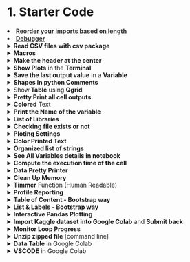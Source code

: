 <h1 id="1startercode">1. Starter Code</h1>

<div style='width:1000px;margin:auto;'>


<li><a href="https://www.browserling.com/tools/line-length-sort"><b><span style='color:#333'>Reorder your imports based on length</span></b></a> </li>
<li><a href="./1_starter//21_debugging.html"><b><span style='color:#333'>Debugger</span></b></a> </li>


<details><summary> <b>Read CSV files with csv package</b> </summary>
<pre><code>import csv

##### Load data.
def load_data(filepath, skip_already_labeled=False):
    # CSV format: [ID, TEXT, LABEL, SAMPLING_STRATEGY, CONFIDENCE]
    with open(filepath, 'r') as csvfile:
        data = []
        reader = csv.reader(csvfile)
        for row in reader:
            if skip_already_labeled and row[0] in already_labeled: continue

            if len(row) < 3: row.append("") # Add empty col for LABEL to add later.
            if len(row) < 4: row.append("") # Add empty col for SAMPLING_STRATEGY to add later.
            if len(row) < 5: row.append(0)  # Add empty col for CONFIDENCE to add later.

            data.append(row)
            label = str(row[2])
            if row[2] != "":
                textid = row[0]
                already_labeled[textid] = label

    csvfile.close()
    return data

##### Append rows to existing csv file.
def append_data(filepath, data):
    with open(filepath, "a", errors="replace") as csvfile:
        writer = csv.writer(csvfile)
        writer.writerows(data)
    csvfile.close()
    
####### Overwrite the existing csv file.
def write_data(filepath, data):
    with open(filepath, "w", errors="replace") as csvfile:
        writer = csv.writer(csvfile)
        writer.writerows(data)
    csvfile.close()
</code></pre>
</details>

<details><summary> <b>Macros</b> </summary><p>
<ul>
<li><a href="./1_starter/Macros.html#Macros"><b><span style='color:#333'>How to build a macro</span></b></a> </li>
</ul>

<details><summary> <b>__basic</b> </summary><p><pre><code class="python language-python"># Version 1.4
import numpy as np
import pandas as pd
import seaborn as sns
from tqdm import tqdm
from termcolor import colored
import os
import gc
import sys
import pdb


import warnings
warnings.filterwarnings('ignore')

import matplotlib.pyplot as plt

%matplotlib inline
%precision 4

tqdm.pandas(tqdm())

pd.set_option('display.max_columns', None)
pd.set_option('display.float_format', lambda x: '{:.4f}'.format(x)) #Limiting floats output to 3 decimal points

plt.style.use('fivethirtyeight')
sns.set_style('white')

print('Basic libraries have been loaded!')
</code></pre>
</p></details>

<details><summary> <b>__basic_funcs</b> </summary><p><pre><code class="python language-python">import inspect

############### Show colored text #############


def bg(value, type='num', color='blue'):
    value = str('{:,}'.format(value)) if type == 'num' else str(value)
    return colored(' ' + value + ' ', color, attrs=['reverse', 'blink'])


############ Print the variable name ##############
# Credits: https://stackoverflow.com/questions/18425225/getting-the-name-of-a-variable-as-a-string

def var2str(var):
    """
    Gets the name of var. Does it from the out most frame inner-wards.
    :param var: variable to get name from.
    :return: string
    """
    for fi in reversed(inspect.stack()):
        names = [var_name for var_name, var_val in fi.frame.f_locals.items() if var_val is var]
        if len(names) &gt; 0:
            return names[0]


def shape(*args):
    for df in args:
        if len(df.shape) &lt;= 1:
            print(f'~&gt; {colored(var2str(df), attrs=["blink"]):{15}} has {bg(np.array(df)[..., None].shape[0]):&lt;{27}} rows, and {bg(np.array(df)[..., None].shape[1]):&lt;{22}} columns.')
        else:
            print(f'~&gt; {colored(var2str(df), attrs=["blink"]):{15}} has {bg(df.shape[0]):&lt;{27}} rows, and {bg(df.shape[1]):&lt;{22}} columns.')


############### Summary Table #####################
from scipy import stats

# Summary dataframe

def summary(df, sort_col=0):
    summary = pd.DataFrame({'dtypes': df.dtypes}).reset_index()
    summary.columns = ['Name', 'dtypes']
    summary['Missing'] = df.isnull().sum().values
    summary['M_Percent'] = round(100 * summary['Missing'] / df.shape[0], 2)
    summary['Uniques'] = df.nunique().values
    summary['First Value'] = df.loc[0].values
    summary['Second Value'] = df.loc[1].values
    summary['Third Value'] = df.loc[2].values

    summary = summary.sort_values(by=[sort_col], ascending=False) if sort_col else summary

    # Print some smmaries.
    print(f'~&gt; Dataframe has {bg(df.shape[0])} Rows, and {bg(df.shape[1])} Columns.')
    print(f'~&gt; Dataframe has {bg(summary[summary["Missing"] &gt; 0].shape[0], color="red")} Columns have [Missing] Values.')
    print('---' * 20)
    for type_name in np.unique(df.dtypes):
        print(f'~&gt; There are {bg(df.select_dtypes(type_name).shape[1])}\t Columns that have [Type] = {bg(type_name, "s", "green")}')

    print('---'*20)
    return summary.style.background_gradient(cmap='summer_r')


def reduce_mem_usage(df):
    start_mem = df.memory_usage().sum() / 1024**3
    print('~&gt; Memory usage of dataframe is {:.3f} GB'.format(start_mem))

    for col in df.columns:
        col_type = df[col].dtype
        if col_type != object:
            c_min = df[col].min()
            c_max = df[col].max()

            if str(col_type)[:3] == 'int' or (float(df[col][0]).is_integer() and np.isfinite(df[col]).sum() == df.shape[0]):
                if len(df[col].unique()) &lt;= 2:
                    df[col] = df[col].astype(np.bool)
                elif c_min &gt; np.iinfo(np.int8).min and c_max &lt; np.iinfo(np.int8).max:
                    df[col] = df[col].astype(np.int8)
                elif c_min &gt; np.iinfo(np.uint8).min and c_max &lt; np.iinfo(np.uint8).max:
                    df[col] = df[col].astype(np.uint8)
                elif c_min &gt; np.iinfo(np.int16).min and c_max &lt; np.iinfo(np.int16).max:
                    df[col] = df[col].astype(np.int16)
                elif c_min &gt; np.iinfo(np.uint16).min and c_max &lt; np.iinfo(np.uint16).max:
                    df[col] = df[col].astype(np.uint16)
                elif c_min &gt; np.iinfo(np.int32).min and c_max &lt; np.iinfo(np.int32).max:
                    df[col] = df[col].astype(np.int32)
                elif c_min &gt; np.iinfo(np.uint32).min and c_max &lt; np.iinfo(np.uint32).max:
                    df[col] = df[col].astype(np.uint32)
                elif c_min &gt; np.iinfo(np.int64).min and c_max &lt; np.iinfo(np.int64).max:
                    df[col] = df[col].astype(np.int64)
                elif c_min &gt; np.iinfo(np.uint64).min and c_max &lt; np.iinfo(np.uint64).max:
                    df[col] = df[col].astype(np.uint64)
            else:
                if c_min &gt; np.finfo(np.float16).min and c_max &lt; np.finfo(np.float16).max:
                    df[col] = df[col].astype(np.float16)
                elif c_min &gt; np.finfo(np.float32).min and c_max &lt; np.finfo(np.float32).max:
                    df[col] = df[col].astype(np.float32)
                else:
                    df[col] = df[col].astype(np.float64)
        # Comment this if you have NaN value in this column.
        # else:
        #     df[col] = df[col].astype('category')

    end_mem = df.memory_usage().sum() / 1024 ** 3
    print('~&gt; Memory usage after optimization is: {:.3f} GB'.format(end_mem))
    print('~&gt; Decreased by {:.1f}%'.format(100 * (start_mem - end_mem) / start_mem))
    print('---' * 20)
    return df


def show_annotation(dist, n=5, size=14, total=None):
    sizes = [] # Get highest value in y
    for p in dist.patches:
        height = p.get_height()
        sizes.append(height)

        dist.text(p.get_x()+p.get_width()/2.,          # At the center of each bar. (x-axis)
               height+n,                            # Set the (y-axis)
               '{:1.2f}%'.format(height*100/total) if total else '{}'.format(height), # Set the text to be written
               ha='center', fontsize=size) 
    dist.set_ylim(0, max(sizes) * 1.15); # set y limit based on highest heights


def dd(*args):
    print('--'*20)
    for x in args:
        varName = colored(var2str(x), attrs=['blink'])
        # Get the type of the variable.
        try:
            print(f"~&gt; Type  of {varName}: {colored(type(x), 'green')}")
        except:
            print(f"~&gt; Can't get the {colored('type', 'green')} of {varName}")

        # Get the shape of the variable.
        try:
            print(f"~&gt; Shape of {varName}: {colored(str(x.shape), 'blue')}")
        except:
            print(f"~&gt; Length of {varName}: {colored(str(len(x)), 'blue')}")

        # Get the first value of the variable.
        try:
            print(f"~&gt; First Value of {varName}: {x[0]}")
        except:
            if type(x) is type(pd.DataFrame()) or type(x) is type(pd.Series):
                print(f"~&gt; First Row of {varName}: \n\n{x.iloc[0]}")
            elif type(x) is type(dict()):
                print(f"~&gt; Can't show the first value of a {colored('dictionary', 'red')}.")
        print('--'*20)


print(f'~&gt; The following functions are defined successfully: {bg("bg", "s")}, {bg("shape", "s")}, {bg("var2str", "s")}, {bg("reduce_mem_usage", "s")}, {bg("summary", "s")}, {bg("show_annotation", "s")}, {bg("dd", "s")}')
</code></pre>
</p></details>

</p></details>

<details><summary> <b>Make the header at the center</b> </summary>
<p><pre><code class="html language-html">&lt;p style="font-size:36px;text-align:center"&gt; &lt;b&gt;Personalized cancer diagnosis&lt;/b&gt; &lt;/p&gt;
</code></pre>
</p>
</details>

<details><summary> <b>Show Plots</b> in the <b>Terminal</b> </summary>
<p><pre><code class="python language-python">%pylab
</code></pre>
</p>
</details>

<details><summary> <b>Save the last output value</b> in a <b>Variable</b> </summary>
<p><pre><code class="python language-python">np.random.choice(students, 21) # performing this will output something to the console

# Apply the following to save it to a variable
sample = _
</code></pre>
</p>
</details>


<details><summary> <b>Shapes in python Comments</b> </summary>
<p>

<p><a href="https://textfac.es/"><b>More textfaces</b></a> </p><pre><code class="python language-python"> ¯\_(ツ)_/¯        ( ͡° ͜ʖ ͡°)

  ̿̿ ̿̿ ̿̿ ̿'̿'\̵͇̿̿\з= ( ▀ ͜͞ʖ▀) =ε/̵͇̿̿/’̿’̿ ̿ ̿̿ ̿̿ ̿̿

 ʕ•ᴥ•ʔ            ▄︻̷̿┻̿═━一

  ( ͡°( ͡° ͜ʖ( ͡° ͜ʖ ͡°)ʖ ͡°) ͡°)

 (▀̿Ĺ̯▀̿ ̿)            (ง ͠° ͟ل͜ ͡°)ง

  ༼ つ ◕_◕ ༽つ        (づ｡◕‿‿◕｡)づ

     ̿'̿'\̵͇̿̿\з=( ͠° ͟ʖ ͡°)=ε/̵͇̿̿/'̿̿ ̿ ̿ ̿ ̿ ̿

 (ﾉ◕ヮ◕)ﾉ*:･ﾟ✧ ✧ﾟ･: *ヽ(◕ヮ◕ヽ)

 ┬┴┬┴┤ ͜ʖ ͡°) ├┬┴┬┴           ( ͡°╭͜ʖ╮͡° )        (ಥ﹏ಥ)

   (͡ ͡° ͜ つ ͡͡°)            (• ε •)         (ง'̀-'́)ง   (ᵔᴥᵔ)

   [̲̅$̲̅(̲̅ ͡° ͜ʖ ͡°̲̅)̲̅$̲̅]        (ﾉ◕ヮ◕)ﾉ*:･ﾟ✧        (¬‿¬)

   (╯°□°)╯︵ ʞooqǝɔɐɟ        (づ￣ ³￣)づ

   (;´༎ຶД༎ຶ`)            ༼ つ  ͡° ͜ʖ ͡° ༽つ

   (╯°□°）╯︵ ┻━┻        ( ͡ᵔ ͜ʖ ͡ᵔ )        ヾ(⌐■_■)ノ♪

   （╯°□°）╯︵( .o.)        ┬──┬ ノ( ゜-゜ノ)
</code></pre>
</p>
</details>

<details><summary>Show<b> Table</b> using <b>Qgrid</b></summary>
<p><pre><code class="python language-python">import qgrid
ggrid_widget = qgrid.show_grid(train, show_toolbar=True, grid_options={'forceFitColumns': False,
                                                                       'defaultColumnWidth': 100})
ggrid_widget
</code></pre><pre><code class="python language-python">## from qgrid_widget to dataframe aftering apply filters from qgrid (Awesome tool)
ggrid_widget.get_changed_df()
</code></pre>
</p>
</details>

<details><summary><b>Pretty Print all cell outputs</b></summary>
<p>
<h4 style='color:#5462FF'>This means that, while normally you’d only get one output printed</h4><pre><code class="python language-python">from IPython.core.interactiveshell import InteractiveShell
InteractiveShell.ast_node_interactivity = "all"
</code></pre>

<h4 style='color:#5462FF'>To go back.</h4><pre><code class="python language-python">from IPython.core.interactiveshell import InteractiveShell
InteractiveShell.ast_node_interactivity = "last_expr"
</code></pre>
</p>
</details>


<details><summary> <b>Colored</b> Text </summary>
<p><pre><code class="python language-python">from termcolor import colored

# --------------SHOW COLORED text---------------
def bg(value, type='num', color='blue'):
    value = str('{:,}'.format(value)) if type == 'num' else str(value)
    return colored(' '+value+' ', color, attrs=['reverse', 'blink'])
</code></pre>
</p>
</details> 

<details><summary> <b>Print the Name of the variable</b> </summary>
<p><pre><code class="python language-python"># Credits: https://stackoverflow.com/questions/18425225/getting-the-name-of-a-variable-as-a-string
import inspect

def var2str(var):
        """
        Gets the name of var. Does it from the out most frame inner-wards.
        :param var: variable to get name from.
        :return: string
        """
        for fi in reversed(inspect.stack()):
            names = [var_name for var_name, var_val in fi.frame.f_locals.items() if var_val is var]
            if len(names) &gt; 0:
                return names[0]

 #### Use this
def shape(*args):
    max_len = 0
    for df in args:
        max_len = max(len(var2str(df)), max_len)
    for df in args:
        print(f'~&gt; [{var2str(df).ljust(max_len)}] has {bg(df.shape[0])} rows, and {bg(df.shape[1])} columns.')
</code></pre>

</p>
</details> 

<details><summary> <b>List of Libraries</b> </summary>

<p><a href="./1_starter/a-data-science-framework-to-achieve-99-accuracy.html#3.1-Import-Libraries">Import Libraries</a></p>

<p style="margin: 0"><pre><code class="python language-python">import pandas as pd
import numpy as np
import matplotlib.pyplot as plt
import seaborn as sns

# Ignore warnings
import warnings
warnings.filterwarnings('ignore')
</code></pre><pre><code class="python language-python">import warnings
def ignore_warn(*args, **kwargs):
    pass
warnings.warn = ignore_warn #ignore annoying warning (from sklearn and seaborn)
</code></pre>
</p>
</details>

<details><summary> <b>Checking file exists or not</b> </summary>
<p style="margin: 0">
<pre><code class="python language-python"># Checking if file exists or not.
if os.path.isfile('/kaggle/input/path_to_file.csv'):
    result = pd.read_csv(''/kaggle/input/path_to_file.csv')
else:
    result = pd.merge(data, text, on='ID', how='left')
    result.to_csv('text_data_combined.csv', index=False)
result.sample(5)
</code></pre>
</p>
</details>

<details><summary> <b>Ploting Settings</b> </summary>
<p style="margin: 0"><pre><code class="python language-python">%matplotlib inline
%precision 2
# plt.style.use('ggplot')
sns.set_style('white')
plt.style.use('fivethirtyeight')
</code></pre><pre><code class="python language-python">pd.set_option('display.float_format', lambda x: '{:.3f}'.format(x)) #Limiting floats output to 3 decimal points
</code></pre>


</p>
</details> 

<details><summary> <b>Color Printed Text</b> </summary>
<p><a href="https://pypi.org/project/termcolor/">More Colors &amp; Features</a> </p>
<p style="margin: 0"><pre><code class="python language-python">from termcolor import colored
print(colored('value', 'color'))
</code></pre>
</p>
</details> 

<details><summary> <b>Organized list of strings</b> </summary>
<p style="margin: 0"><pre><code>print("Train Variant".ljust(15), train_variants_df.shape)
print("Train Text".ljust(15), train_text_df.shape)
print("Test Variant".ljust(15), test_variants_df.shape)
print("Test Text".ljust(15), test_text_df.shape)

######### Result ##########
# Train Variant   (3321, 4)
# Train Text      (3321, 2)
# Test Variant    (5668, 3)
# Test Text       (5668, 2)
</code></pre>
</p>
</details>

<details><summary> <b>See All Variables details in notebook</b> </summary>
<p style="margin: 0"><pre><code class="python language-python">%whos
</code></pre>
</p>
</details> 

<details><summary> <b>Compute the execution time of the cell</b> </summary>
<p style="margin: 0"><pre><code class="python language-python">%%time
</code></pre>
</p>
</details> 

<details><summary> <b>Data Pretty Printer</b> </summary>
<p style="margin: 0"><pre><code class="python language-python">import pprint
stuff = ['banana', 'apple', 'stuff1', 'stuff2']
pprint.pprint(stuff)
</code></pre>
</p>
</details> 


<details><summary> <b>Clean Up Memory</b> </summary>
<p style="margin: 0"><pre><code class="python language-python"># Clean up memory
gc.enable()
del model, train_features, valid_features
gc.collect()
</code></pre>
</p>
</details> 

<details><summary> <b>Timmer</b> Function (Human Readable) </summary>
<p style="margin: 0"><pre><code class="python language-python"># Credit: https://www.kaggle.com/tilii7/hyperparameter-grid-search-with-xgboost
## Importing
from datetime import datetime

## Define the timer function
def timer(start_time=None):
    if not start_time:
        start_time = datetime.now()
        return start_time
    elif start_time:
        thour, temp_sec = divmod((datetime.now() - start_time).total_seconds(), 3600)
        tmin, tsec = divmod(temp_sec, 60)
        print('\n Time taken: %i hours %i minutes and %s seconds.' % (thour, tmin, round(tsec, 2)))

### Call the function
# Here we go
start_time = timer(None) # timing starts from this point for "start_time" variable
random_search.fit(X, Y)
timer(start_time) # timing ends here for "start_time" variable
</code></pre>
<h4>Result</h4><pre><code class="python language-python"> Time taken: 0 hours 42 minutes and 17.04 seconds.
</code></pre>
</p>
</details> 

<details><summary> <b>Profile Reporting</b> </summary>
<p><pre><code>import pandas_profiling as pp

# Generate a report in HTML
profile = pp.ProfileReport(train, title='Pandas Profiling Report', style={'full_width':True})
profile.to_file("output.html")

# For command line.
!pandas_profiling train.csv output.html
</code></pre>
</p>
</details>

<details><summary> <b>Table of Content - Bootstrap way</b> </summary>
<p><pre><code>&lt;div class="list-group" id="list-tab" role="tablist"&gt;
  &lt;h3 class="list-group-item list-group-item-action active" data-toggle="list"  role="tab" aria-controls="home"&gt;Notebook Content!&lt;/h3&gt;
  &lt;a class="list-group-item list-group-item-action" data-toggle="list" href="#libraries" role="tab" aria-controls="profile"&gt;Import Libraries&lt;span class="badge badge-primary badge-pill"&gt;1&lt;/span&gt;&lt;/a&gt;
  &lt;a class="list-group-item list-group-item-action" data-toggle="list" href="#load" role="tab" aria-controls="messages"&gt;Load Data&lt;span class="badge badge-primary badge-pill"&gt;2&lt;/span&gt;&lt;/a&gt;
  &lt;a class="list-group-item list-group-item-action"  data-toggle="list" href="#visual" role="tab" aria-controls="settings"&gt;Visualization of data&lt;span class="badge badge-primary badge-pill"&gt;3&lt;/span&gt;&lt;/a&gt;
  &lt;a class="list-group-item list-group-item-action" data-toggle="list" href="#word" role="tab" aria-controls="settings"&gt;WordCloud&lt;span class="badge badge-primary badge-pill"&gt;4&lt;/span&gt;&lt;/a&gt; 
  &lt;a class="list-group-item list-group-item-action" data-toggle="list" href="#clean" role="tab" aria-controls="settings"&gt;Cleaning the text&lt;span class="badge badge-primary badge-pill"&gt;5&lt;/span&gt;&lt;/a&gt;
    &lt;a class="list-group-item list-group-item-action" data-toggle="list" href="#split" role="tab" aria-controls="settings"&gt;Train and test Split&lt;span class="badge badge-primary badge-pill"&gt;6&lt;/span&gt;&lt;/a&gt;
    &lt;a class="list-group-item list-group-item-action" data-toggle="list" href="#model" role="tab" aria-controls="settings"&gt; Creating the Model&lt;span class="badge badge-primary badge-pill"&gt;7&lt;/span&gt;&lt;/a&gt;
    &lt;a class="list-group-item list-group-item-action" data-toggle="list" href="#eval" role="tab" aria-controls="settings"&gt;Model Evaluation&lt;span class="badge badge-primary badge-pill"&gt;8&lt;/span&gt;&lt;/a&gt;
&lt;/div&gt;
</code></pre>
<h4>Then at each cell, do the following</h4><pre><code># header one
&lt;a id='libraries'&gt;&lt;/a&gt;

# Header two
&lt;a id='load'&gt;&lt;/a&gt;

# and so on.
</code></pre>
</p>
</details>

<details><summary> <b>List & Labels - Bootstrap way</b> </summary>
<p><pre><code>&lt;ul style="list-style-type:square;"&gt;
  &lt;li&gt;&lt;span class="label label-default"&gt;id&lt;/span&gt; a unique identifier for each tweet&lt;/li&gt;
  &lt;li&gt;&lt;span class="label label-primary"&gt;text &lt;/span&gt; the text of the tweet&lt;/li&gt;
  &lt;li&gt;&lt;span class="label label-success"&gt;location&lt;/span&gt;  the location the tweet was sent from (may be blank)&lt;/li&gt;
    &lt;li&gt;&lt;span class="label label-danger"&gt;keyword&lt;/span&gt;  a particular keyword from the tweet (may be blank)&lt;/li&gt;
&lt;/ul&gt;
</code></pre>
</p>
</details>

<details><summary> <b>Interactive Pandas Plotting</b> </summary>
<p><pre><code>pd.options.plotting.backend = 'hvplot'

df.plot()
</code></pre>
</p>
</details>

<details><summary> <b>Import Kaggle dataset into Google Colab</b> and <b>Submit back</b></summary>
<p><pre><code>import os
os.environ['KAGGLE_USERNAME'] = "mosaabmuhammed" # username from the json file
os.environ['KAGGLE_KEY'] = "bb6e0cba518df4df2fca479e86c7903a" # key from the json file
!kaggle competitions download -c FacebookRecruiting # api copied from kaggle
</code></pre>
<pre><code>!kaggle competitions submit planet-understanding-the-amazon-from-space -f {path/'submission.csv'} -m "My submission"
</code></pre>
</p>
</details>

<details><summary> <b>Monitor Loop Progress</b> </summary><p><pre><code>for i in range(0, len(train.columns)):
    # if i % 10 == 0:
    print(f"\r{i*100/train.shape[1]:0.4f}%", end='')
</code></pre>
</p></details>

<details><summary> <b>Unzip zipped file</b> [command line] </summary><p><pre><code># If file ends with .zip
!unzip -q -n {path}/train_v2.csv.zip -d {path}

# if file ends with .7z
!sudo apt install p7zip-full
!7za -bd -y -so x {path}/train-jpg.tar.7z | tar xf - -C {path.as_posix()}
</code></pre>
</p></details>

<details><summary> <b>Data Table</b> in Google Colab </summary><p><pre><code># Enable
%load_ext google.colab.data_table

# Disable
%unload_ext google.colab.data_table

# Customization
from google.colab import data_table
data_table.DataTable(data.airports(), include_index=False, num_rows_per_page=10)
</code></pre>
</p></details>

<details><summary> <b>VSCODE</b> in Google Colab </summary><p><pre><code># Install the library
!pip install colabcode

from colabcode import ColabCode

# run colabcode with by deafult options.
ColabCode()
</code></pre>
</p></details>


</div>